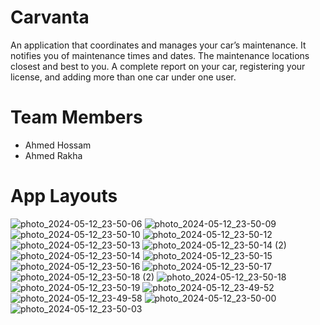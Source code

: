 # Carvanta
An application that coordinates and manages your car’s maintenance. It notifies you of maintenance times and dates. The maintenance locations closest and best to you. A complete report on your car, registering your license, and adding more than one car under one user.


# Team Members
- Ahmed Hossam 
- Ahmed Rakha

# App Layouts

![photo_2024-05-12_23-50-06](https://github.com/ahmedhossam1212/Carvanta/assets/93291446/51b692d1-6aa2-4ece-b247-15aac0ed48a9)
![photo_2024-05-12_23-50-09](https://github.com/ahmedhossam1212/Carvanta/assets/93291446/52cb409b-4032-4887-a53f-4b4856f5baba)
![photo_2024-05-12_23-50-10](https://github.com/ahmedhossam1212/Carvanta/assets/93291446/20e16434-5022-4768-b034-f8c8eb2224f1)
![photo_2024-05-12_23-50-12](https://github.com/ahmedhossam1212/Carvanta/assets/93291446/c1f712dd-7903-45f5-bf72-d7ee0b039d44)
![photo_2024-05-12_23-50-13](https://github.com/ahmedhossam1212/Carvanta/assets/93291446/eb11949b-353e-4159-9ccf-67d3444865ec)
![photo_2024-05-12_23-50-14 (2)](https://github.com/ahmedhossam1212/Carvanta/assets/93291446/2c80b123-9e26-46e9-b548-5c5f4507b574)
![photo_2024-05-12_23-50-14](https://github.com/ahmedhossam1212/Carvanta/assets/93291446/dea264d8-58c7-4b05-9560-d097b23bb08c)
![photo_2024-05-12_23-50-15](https://github.com/ahmedhossam1212/Carvanta/assets/93291446/8b4c9365-297c-44bd-8eda-c10443195370)
![photo_2024-05-12_23-50-16](https://github.com/ahmedhossam1212/Carvanta/assets/93291446/2558ab77-7be5-4633-8d13-c60dd19d72a8)
![photo_2024-05-12_23-50-17](https://github.com/ahmedhossam1212/Carvanta/assets/93291446/e04b30f9-f72a-4953-ac05-b1cd578e6f89)
![photo_2024-05-12_23-50-18 (2)](https://github.com/ahmedhossam1212/Carvanta/assets/93291446/4f46e591-6242-4e59-9163-9b4e18c08b25)
![photo_2024-05-12_23-50-18](https://github.com/ahmedhossam1212/Carvanta/assets/93291446/055c58b3-f4a1-4e47-a4dd-c2ba8928517c)
![photo_2024-05-12_23-50-19](https://github.com/ahmedhossam1212/Carvanta/assets/93291446/99ef6fd6-3983-4cc7-a170-fdaf6fc45ef6)
![photo_2024-05-12_23-49-52](https://github.com/ahmedhossam1212/Carvanta/assets/93291446/8d133250-c04f-4439-9cf1-d21ce11f981a)
![photo_2024-05-12_23-49-58](https://github.com/ahmedhossam1212/Carvanta/assets/93291446/363413d4-06e9-4550-b6b1-bfe2d86a55e6)
![photo_2024-05-12_23-50-00](https://github.com/ahmedhossam1212/Carvanta/assets/93291446/0dca1e23-8038-4e25-b81c-58b36efdf305)
![photo_2024-05-12_23-50-03](https://github.com/ahmedhossam1212/Carvanta/assets/93291446/d156fad7-8bfe-4104-a96b-366c8f2dbe1a)
